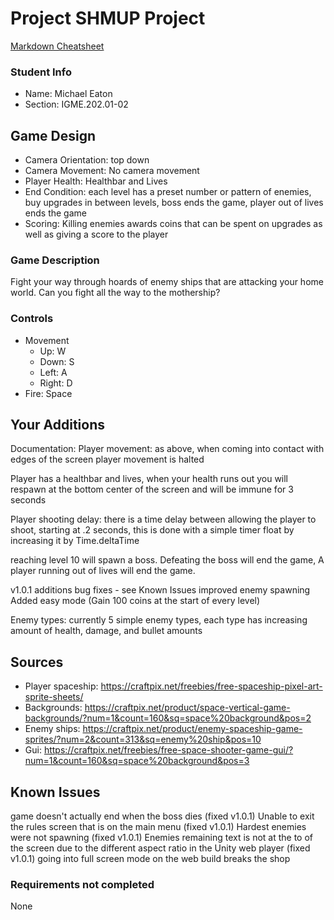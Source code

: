 # Project SHMUP Project

[Markdown Cheatsheet](https://github.com/adam-p/markdown-here/wiki/Markdown-Here-Cheatsheet)

### Student Info

-   Name: Michael Eaton
-   Section: IGME.202.01-02

## Game Design

-   Camera Orientation: top down
-   Camera Movement: No camera movement
-   Player Health: Healthbar and Lives
-   End Condition: each level has a preset number or pattern of enemies, buy upgrades in between levels,
		boss ends the game, player out of lives ends the game
-   Scoring: Killing enemies awards coins that can be spent on upgrades as well as giving a score to the player

### Game Description

Fight your way through hoards of enemy ships that are attacking your home world. Can you fight all the way to the mothership? 

### Controls

-   Movement
    -   Up: W
    -   Down: S 
    -   Left: A
    -   Right: D
-   Fire: Space

## Your Additions

Documentation:
Player movement: as above, when coming into contact with edges of the screen player movement is halted

Player has a healthbar and lives, when your health runs out you will respawn at the bottom center of the screen and will be immune for 3 seconds

Player shooting delay: there is a time delay between allowing the player to shoot, starting at .2 seconds, this is done with a simple timer float by increasing it by Time.deltaTime

reaching level 10 will spawn a boss. Defeating the boss will end the game, A player running out of lives will end the game.

v1.0.1 additions
bug fixes - see Known Issues
improved enemy spawning
Added easy mode (Gain 100 coins at the start of every level)


Enemy types:
currently 5 simple enemy types, each type has increasing amount of health, damage, and bullet amounts

## Sources

-   Player spaceship: https://craftpix.net/freebies/free-spaceship-pixel-art-sprite-sheets/
-   Backgrounds: https://craftpix.net/product/space-vertical-game-backgrounds/?num=1&count=160&sq=space%20background&pos=2
-   Enemy ships: https://craftpix.net/product/enemy-spaceship-game-sprites/?num=2&count=313&sq=enemy%20ship&pos=10
-   Gui: https://craftpix.net/freebies/free-space-shooter-game-gui/?num=1&count=160&sq=space%20background&pos=3

## Known Issues

game doesn't actually end when the boss dies (fixed v1.0.1)
Unable to exit the rules screen that is on the main menu (fixed v1.0.1)
Hardest enemies were not spawning (fixed v1.0.1)
Enemies remaining text is not at the to of the screen due to the different aspect ratio in the Unity web player (fixed v1.0.1)
going into full screen mode on the web build breaks the shop

### Requirements not completed

None

